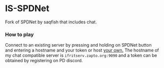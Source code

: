 

# IS-SPDNet
Fork of SPDNet by saqfish that includes chat.

### How to play
Connect to an existing server by pressing and holding on SPDNet button and entering a hostname and your token or host [your own.](https://github.com/ifritdiezel/isspd-server)
The hostname of my chat compatible server is `ifritserv.zapto.org:9090` and a token can be obtained by registering on PD discord.
